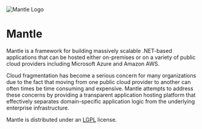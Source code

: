 ![Mantle Logo](http://imgur.com/KKqjEvi "Mantle Logo")

Mantle
======

Mantle is a framework for building massively scalable .NET-based applications that can be hosted either on-premises or on a variety of public cloud providers including Microsoft Azure and Amazon AWS.

Cloud fragmentation has become a serious concern for many organizations due to the fact that moving from one public cloud provider to another can often times be time consuming and expensive. Mantle attempts to address these concerns by providing a transparent application hosting platform that effectively separates domain-specific application logic from the underlying enterprise infrastructure.

Mantle is distributed under an [LGPL](http://www.gnu.org/licenses/lgpl.html) license.
